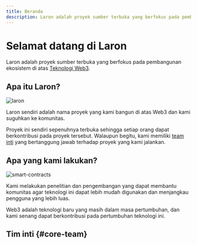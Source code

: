```yaml
---
title: Beranda
description: Laron adalah proyek sumber terbuka yang berfokus pada pembangunan ekosistem di atas teknologi Web3.
---
```


# Selamat datang di Laron

Laron adalah proyek sumber terbuka yang berfokus pada pembangunan ekosistem di atas [Teknologi Web3](https://ethereum.org/en/web3/).

## Apa itu Laron?

![laron](/laron.svg)

Laron sendiri adalah nama proyek yang kami bangun di atas Web3 dan kami suguhkan ke komunitas.

Proyek ini sendiri sepenuhnya terbuka sehingga setiap orang dapat berkontribusi pada proyek tersebut. Walaupun begitu, kami memiliki [team inti](#core-team) yang bertanggung jawab terhadap proyek yang kami jalankan.

## Apa yang kami lakukan?

![smart-contracts](/smart-contracts.png)

Kami melakukan penelitian dan pengembangan yang dapat membantu komunitas agar teknologi ini dapat lebih mudah digunakan dan menjangkau pengguna yang lebih luas.

Web3 adalah teknologi baru yang masih dalam masa pertumbuhan, dan kami senang dapat berkontribusi pada pertumbuhan teknologi ini.

## Tim inti {#core-team}
